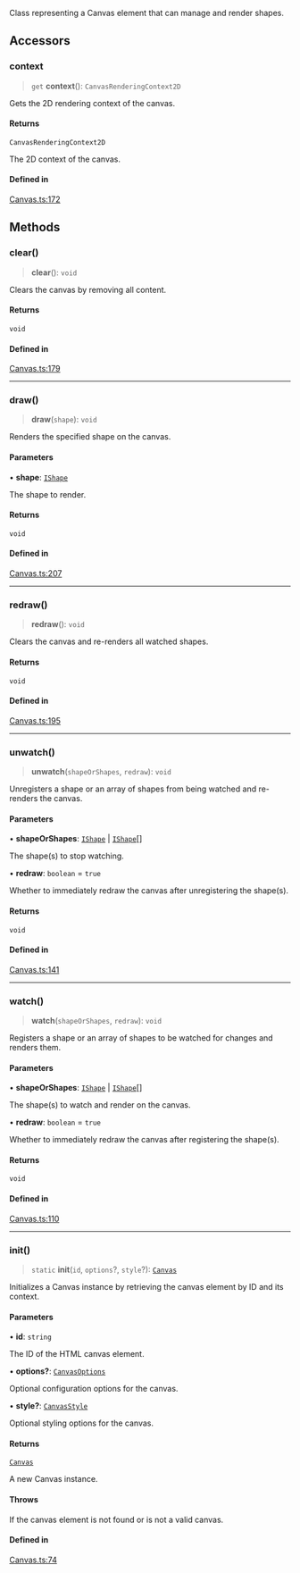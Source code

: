 Class representing a Canvas element that can manage and render shapes.

## Accessors

### context

> `get` **context**(): `CanvasRenderingContext2D`

Gets the 2D rendering context of the canvas.

#### Returns

`CanvasRenderingContext2D`

The 2D context of the canvas.

#### Defined in

[Canvas.ts:172](https://github.com/avolutions/canvas-painter/blob/00d8db8e44b2cee6c012969de9dc3ff816a38d9e/src/Canvas.ts#L172)

## Methods

### clear()

> **clear**(): `void`

Clears the canvas by removing all content.

#### Returns

`void`

#### Defined in

[Canvas.ts:179](https://github.com/avolutions/canvas-painter/blob/00d8db8e44b2cee6c012969de9dc3ff816a38d9e/src/Canvas.ts#L179)

***

### draw()

> **draw**(`shape`): `void`

Renders the specified shape on the canvas.

#### Parameters

• **shape**: [`IShape`](../interfaces/IShape.md)

The shape to render.

#### Returns

`void`

#### Defined in

[Canvas.ts:207](https://github.com/avolutions/canvas-painter/blob/00d8db8e44b2cee6c012969de9dc3ff816a38d9e/src/Canvas.ts#L207)

***

### redraw()

> **redraw**(): `void`

Clears the canvas and re-renders all watched shapes.

#### Returns

`void`

#### Defined in

[Canvas.ts:195](https://github.com/avolutions/canvas-painter/blob/00d8db8e44b2cee6c012969de9dc3ff816a38d9e/src/Canvas.ts#L195)

***

### unwatch()

> **unwatch**(`shapeOrShapes`, `redraw`): `void`

Unregisters a shape or an array of shapes from being watched and re-renders the canvas.

#### Parameters

• **shapeOrShapes**: [`IShape`](../interfaces/IShape.md) \| [`IShape`](../interfaces/IShape.md)[]

The shape(s) to stop watching.

• **redraw**: `boolean` = `true`

Whether to immediately redraw the canvas after unregistering the shape(s).

#### Returns

`void`

#### Defined in

[Canvas.ts:141](https://github.com/avolutions/canvas-painter/blob/00d8db8e44b2cee6c012969de9dc3ff816a38d9e/src/Canvas.ts#L141)

***

### watch()

> **watch**(`shapeOrShapes`, `redraw`): `void`

Registers a shape or an array of shapes to be watched for changes and renders them.

#### Parameters

• **shapeOrShapes**: [`IShape`](../interfaces/IShape.md) \| [`IShape`](../interfaces/IShape.md)[]

The shape(s) to watch and render on the canvas.

• **redraw**: `boolean` = `true`

Whether to immediately redraw the canvas after registering the shape(s).

#### Returns

`void`

#### Defined in

[Canvas.ts:110](https://github.com/avolutions/canvas-painter/blob/00d8db8e44b2cee6c012969de9dc3ff816a38d9e/src/Canvas.ts#L110)

***

### init()

> `static` **init**(`id`, `options`?, `style`?): [`Canvas`](Canvas.md)

Initializes a Canvas instance by retrieving the canvas element by ID and its context.

#### Parameters

• **id**: `string`

The ID of the HTML canvas element.

• **options?**: [`CanvasOptions`](CanvasOptions.md)

Optional configuration options for the canvas.

• **style?**: [`CanvasStyle`](CanvasStyle.md)

Optional styling options for the canvas.

#### Returns

[`Canvas`](Canvas.md)

A new Canvas instance.

#### Throws

If the canvas element is not found or is not a valid canvas.

#### Defined in

[Canvas.ts:74](https://github.com/avolutions/canvas-painter/blob/00d8db8e44b2cee6c012969de9dc3ff816a38d9e/src/Canvas.ts#L74)
